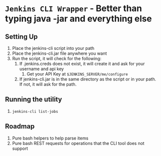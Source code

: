 # `Jenkins CLI Wrapper` - Better than typing java -jar and everything else


## Setting Up

1.  Place the jenkins-cli script into your path
2.  Place the jenkins-cli.jar file anywhere you want
3.  Run the script, it will check for the following:
    1. If .jenkins.creds does not exist, it will create it and ask for your username and api key
        1.  Get your API Key at `$JENKINS_SERVER/me/configure`
    2. If jenkins-cli.jar is in the same directory as the script or in your path.  If not, it will ask for the path.

## Running the utility
1. `jenkins-cli list-jobs`

## Roadmap
1. Pure bash helpers to help parse items
2. Pure bash REST requests for operations that the CLI tool does not support
